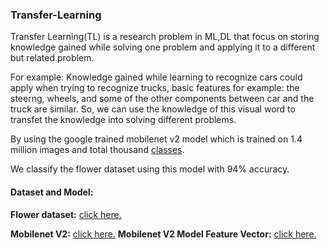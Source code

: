  ### Transfer-Learning
 
 Transfer Learning(TL) is a research problem in ML,DL that focus on storing knowledge gained while solving one problem and applying it to a different but related problem. 
 
 For example: Knowledge gained while learning to recognize cars could apply when trying to recognize trucks, basic features for example: the steerng, wheels, and some of the other components between car and the truck are similar. So, we can use the knowledge of this visual word to transfet the knowledge into solving different problems.
 
By using the google trained mobilenet v2 model which is trained on 1.4 million images and total thousand [classes](ImageNetlabels.txt).

 We classify the flower dataset using this model with 94% accuracy. 

#### Dataset and Model:

**Flower dataset:** [click here.]("https://storage.googleapis.com/download.tensorflow.org/example_images/flower_photos.tgz")

**Mobilenet V2:** [click here.](https://tfhub.dev/google/tf2-preview/mobilenet_v2/classification/4)
**Mobilenet V2 Model Feature Vector:** [click here.](https://tfhub.dev/google/tf2-preview/mobilenet_v2/feature_vector/4)
